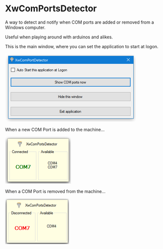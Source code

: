 # XwComPortsDetector

A way to detect and notify when COM ports are added or removed from a Windows computer.

Useful when playing around with arduinos and alikes.

This is the main window, where you can set the application to start at logon.

![Main Window](/images/MainWindow.png)



When a new COM Port is added to the machine...

![Connect Popup](/images/ConnectPopup.png)



When a COM Port is removed from the machine...

![Disconnect Popup](/images/DisconnectPopup.png)
